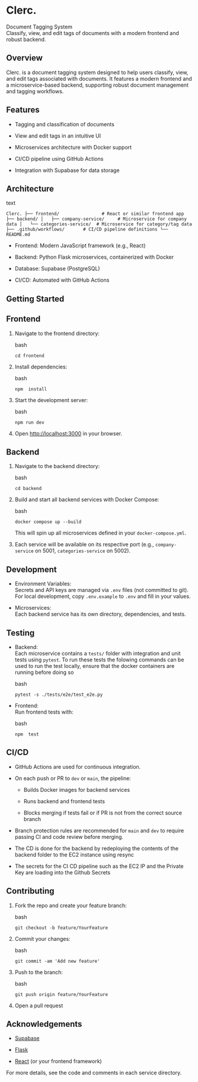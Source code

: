 Clerc.
======

Document Tagging System\
Classify, view, and edit tags of documents with a modern frontend and robust backend.

Overview
--------

Clerc. is a document tagging system designed to help users classify, view, and edit tags associated with documents. It features a modern frontend and a microservice-based backend, supporting robust document management and tagging workflows.

Features
--------

-   Tagging and classification of documents

-   View and edit tags in an intuitive UI

-   Microservices architecture with Docker support

-   CI/CD pipeline using GitHub Actions

-   Integration with Supabase for data storage

Architecture
------------

text

`Clerc. ├── frontend/                # React or similar frontend app ├── backend/ │   ├── company-service/     # Microservice for company data │   └── categories-service/  # Microservice for category/tag data ├── .github/workflows/       # CI/CD pipeline definitions └── README.md `

-   Frontend: Modern JavaScript framework (e.g., React)

-   Backend: Python Flask microservices, containerized with Docker

-   Database: Supabase (PostgreSQL)

-   CI/CD: Automated with GitHub Actions

Getting Started
---------------

Frontend
--------

1.  Navigate to the frontend directory:

    bash

    `cd frontend `

2.  Install dependencies:

    bash

    `npm  install  `

3.  Start the development server:

    bash

    `npm run dev `

4.  Open [http://localhost:3000](http://localhost:3000/) in your browser.

Backend
-------

1.  Navigate to the backend directory:

    bash

    `cd backend `

2.  Build and start all backend services with Docker Compose:

    bash

    `docker compose up --build `

    This will spin up all microservices defined in your `docker-compose.yml`.

3.  Each service will be available on its respective port (e.g., `company-service` on 5001, `categories-service` on 5002).

Development
-----------

-   Environment Variables:\
    Secrets and API keys are managed via `.env` files (not committed to git). For local development, copy `.env.example` to `.env` and fill in your values.

-   Microservices:\
    Each backend service has its own directory, dependencies, and tests.

Testing
-------

-   Backend:\
    Each microservice contains a `tests/` folder with integration and unit tests using `pytest`. To run these tests the folowing commands can be used to run the test locally, ensure that the docker containers are running before doing so

    bash

    ` pytest -s ./tests/e2e/test_e2e.py `

-   Frontend:\
    Run frontend tests with:

    bash

    `npm  test  `

CI/CD
-----

-   GitHub Actions are used for continuous integration.

-   On each push or PR to `dev` or `main`, the pipeline:

    -   Builds Docker images for backend services

    -   Runs backend and frontend tests

    -   Blocks merging if tests fail or if PR is not from the correct source branch

-   Branch protection rules are recommended for `main` and `dev` to require passing CI and code review before merging.

- The CD is done for the backend by redeploying the contents of the backend folder to the EC2 instance using resync

- The secrets for the CI CD pipeline such as the EC2 IP and the Private Key are loading into the Github Secrets

Contributing
------------

1.  Fork the repo and create your feature branch:

    bash

    `git checkout -b feature/YourFeature `

2.  Commit your changes:

    bash

    `git commit -am 'Add new feature'  `

3.  Push to the branch:

    bash

    `git push origin feature/YourFeature `

4.  Open a pull request

Acknowledgements
----------------

-   [Supabase](https://supabase.com/)

-   [Flask](https://flask.palletsprojects.com/)

-   [React](https://react.dev/) (or your frontend framework)

For more details, see the code and comments in each service directory.